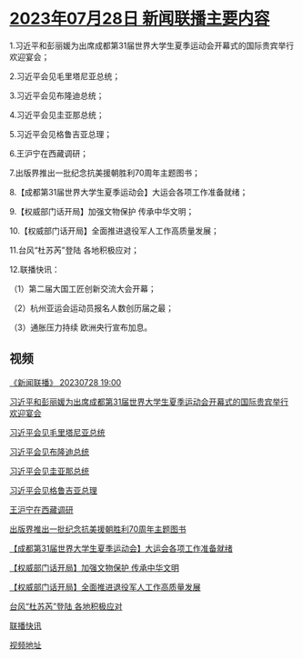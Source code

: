 # [2023年07月28日 新闻联播主要内容](https://tv.cctv.com/lm/xwlb/day/20230728.shtml)

1.习近平和彭丽媛为出席成都第31届世界大学生夏季运动会开幕式的国际贵宾举行欢迎宴会；

2.习近平会见毛里塔尼亚总统；

3.习近平会见布隆迪总统；

4.习近平会见圭亚那总统；

5.习近平会见格鲁吉亚总理；

6.王沪宁在西藏调研；

7.出版界推出一批纪念抗美援朝胜利70周年主题图书；

8.【成都第31届世界大学生夏季运动会】大运会各项工作准备就绪；

9.【权威部门话开局】加强文物保护 传承中华文明；

10.【权威部门话开局】全面推进退役军人工作高质量发展；

11.台风“杜苏芮”登陆 各地积极应对；

12.联播快讯：

（1）第二届大国工匠创新交流大会开幕；

（2）杭州亚运会运动员报名人数创历届之最；

（3）通胀压力持续 欧洲央行宣布加息。

## 视频

[《新闻联播》 20230728 19:00](https://tv.cctv.com/2023/07/28/VIDEGvxQfF52dLTXi9j8dVXa230728.shtml)

[习近平和彭丽媛为出席成都第31届世界大学生夏季运动会开幕式的国际贵宾举行欢迎宴会](https://tv.cctv.com/2023/07/28/VIDEEcup1ppc7ooIySfnRCS0230728.shtml)

[习近平会见毛里塔尼亚总统](https://tv.cctv.com/2023/07/28/VIDEiRIiIfBMs3WiUIB1bfxA230728.shtml)

[习近平会见布隆迪总统](https://tv.cctv.com/2023/07/28/VIDEUrq2HfPteMnfvyHZMA9S230728.shtml)

[习近平会见圭亚那总统](https://tv.cctv.com/2023/07/28/VIDEaMXqP8vUTvkUXpTbtHPI230728.shtml)

[习近平会见格鲁吉亚总理](https://tv.cctv.com/2023/07/28/VIDEA88QUVTH7Q2OD04gFpVL230728.shtml)

[王沪宁在西藏调研](https://tv.cctv.com/2023/07/28/VIDEmmX9iPHRfbfSIx3SFchB230728.shtml)

[出版界推出一批纪念抗美援朝胜利70周年主题图书](https://tv.cctv.com/2023/07/28/VIDEjPJ6PfuUsgy8SBlIr9FL230728.shtml)

[【成都第31届世界大学生夏季运动会】大运会各项工作准备就绪](https://tv.cctv.com/2023/07/28/VIDEzIAdF6OxkILYDKzvyM1F230728.shtml)

[【权威部门话开局】加强文物保护 传承中华文明](https://tv.cctv.com/2023/07/28/VIDE84SOTU6idJ5nHE72yjLT230728.shtml)

[【权威部门话开局】全面推进退役军人工作高质量发展](https://tv.cctv.com/2023/07/28/VIDEfQHmIq5o732ymBLmFqHr230728.shtml)

[台风“杜苏芮”登陆 各地积极应对](https://tv.cctv.com/2023/07/28/VIDEClKKu2v9qrsRmMnxZCMd230728.shtml)

[联播快讯](https://tv.cctv.com/2023/07/28/VIDEeoZB7UcrS2BxvXUqZO0U230728.shtml)

[视频地址](https://tv.cctv.com/lm/xwlb/day/20230728.shtml) 


